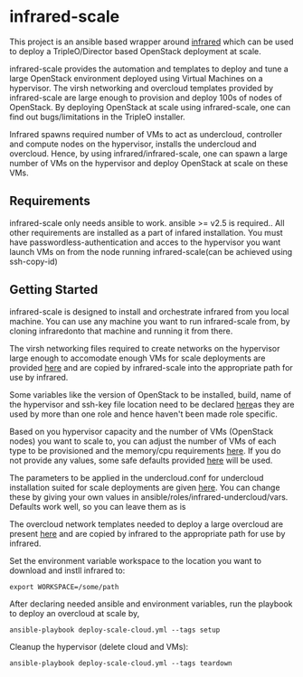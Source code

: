 # infrared-scale

This project is an ansible based wrapper around [infrared](https://github.com/redhat-openstack/infrared) which can be used to deploy a TripleO/Director based OpenStack deployment at scale.

infrared-scale provides the automation and templates to deploy and tune a large OpenStack environment deployed using Virtual Machines on a hypervisor. The virsh networking and overcloud templates provided by infrared-scale are large enough to provision and deploy 100s of nodes of OpenStack. By deploying OpenStack at scale using infrared-scale, one can find out bugs/limitations in the TripleO installer.

Infrared spawns required number of VMs to act as undercloud, controller and compute nodes on the hypervisor, installs the undercloud and overcloud. Hence, by using infrared/infrared-scale, one can spawn a large number of VMs on the hypervisor and deploy OpenStack at scale on these VMs.

## Requirements

infrared-scale only needs ansible to work. ansible >= v2.5 is required.. All other requirements are installed as a part of infared installation. You must have passwordless-authentication and acces to the hypervisor you want launch VMs on from the node running infrared-scale(can be achieved using ssh-copy-id)
## Getting Started

infrared-scale is designed to install and orchestrate infrared from you local machine. You can use any machine you want to run infrared-scale from, by cloning infraredonto that machine and running it from there.

The virsh networking files required to create networks on the hypervisor large enough to accomodate enough VMs for scale deployments are provided [here](ansible/roles/infrared-provision/virsh-network) and are copied by infrared-scale into the appropriate path for use by infrared. 

Some variables like the version of OpenStack to be installed, build, name of the hypervisor and ssh-key file location need to be declared [here](ansible/vars/main.yml)as they are used by more than one role and hence haven't been made role specific.

Based on you hypervisor capacity and the number of VMs (OpenStack nodes) you want to scale to, you can adjust the number of VMs of each type to be provisioned and the memory/cpu requirements [here](ansible/roles/infrared-provision/vars/main.yml). If you do not provide any values, some safe defaults provided [here](ansible/roles/infrared-provision/defaults/main.yml) will be used.

The parameters to be applied in the undercloud.conf for undercloud installation suited for scale deployments are given [here](ansible/roles/infrared-undercloud/defaults/main.yml). You can change these by giving your own values in ansible/roles/infrared-undercloud/vars. Defaults work well, so you can leave them as is

The overcloud network templates needed to deploy a large overcloud are present [here](overcloud-network/virt-scale) and are copied by infrared to the appropriate path for use by infrared.

Set the environment variable workspace to the location you want to download and instll infrared to:

```
export WORKSPACE=/some/path
```

After declaring needed ansible and environment variables, run the playbook to deploy an overcloud at scale by,
```
ansible-playbook deploy-scale-cloud.yml --tags setup
```

Cleanup the hypervisor (delete cloud and VMs):
```
ansible-playbook deploy-scale-cloud.yml --tags teardown
```
